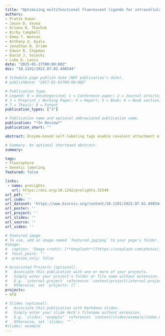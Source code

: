 ```yaml
---
title: "Optimizing multifunctional fluorescent ligands for intracellular labeling"
authors:
- Pratik Kumar
- Jason D. Vevea
- Ariana N. Tkachuk
- Kirby Campbell
- Emma T. Watson
- Anthony X. Ayala
- Jonathan B. Grimm
- Edwin R. Chapman
- David J. Solecki
- Luke D. Lavis
date: "2025-01-27T00:00:00Z"
doi: "10.1101/2022.07.02.498544"

# Schedule page publish date (NOT publication's date).
# publishDate: "2017-01-01T00:00:00Z"

# Publication type.
# Legend: 0 = Uncategorized; 1 = Conference paper; 2 = Journal article;
# 3 = Preprint / Working Paper; 4 = Report; 5 = Book; 6 = Book section;
# 7 = Thesis; 8 = Patent
publication_types: ["3"]

# Publication name and optional abbreviated publication name.
publication: "*In Review*"
publication_short: ""

abstract: Enzyme-based self-labeling tags enable covalent attachment of synthetic molecules to proteins inside living cells. A frontier of this field is designing multifunctional ligands that contain both fluorophores and affinity tags or pharmacological agents and can still efficiently enter cells. Self-labeling tag ligands with short linkers can enter cells readily but often show less activity due to steric issues; ligands with long linkers can be more potent but show lower cell permeability. Here, we overcome this tug-of-war between efficacy and cell-permeability by devising a rational strategy for making cell permeable multifunctional ligands for labeling HaloTag fusions. We found that the lactone–zwitterion equilibrium constant (KL–Z) of rhodamines inversely correlates with their distribution coefficients (logD7.4), suggesting that ligands based on dyes exhibiting low KL–Z and high logD7.4 values, such as Si-rhodamines, would efficiently enter cells. We designed cell-permeable multifunctional HaloTag ligands with a biotin moiety to purify mitochondria or a JQ1 appendage to translocate BRD4 from euchromatin to the nucleolus or heterochromatin. We discovered that translocation of BRD4 to constitutive heterochromatin in cells expressing HaloTag–HP1a fusion proteins can lead to apparent increases in transcriptional activity. These new reagents enable affinity capture and translocation of intracellular proteins in living cells and the use of Si-rhodamines and other low KL–Z/high logD7.4 dye scaffolds will facilitate the design of new multifunctional chemical tools for biology.

# Summary. An optional shortened abstract.
summary:

tags:
- Fluorophore
- Genetic labeling
featured: false

links:
 - name: preLights
   url: https://doi.org/10.1242/prelights.32549
url_pdf: ''
url_code: ''
url_dataset: 'https://www.biorxiv.org/content/10.1101/2022.07.02.498544v2.supplementary-material'
url_poster: ''
url_project: ''
url_slides: ''
url_source: ''
url_video: ''

# Featured image
# To use, add an image named `featured.jpg/png` to your page's folder.
#image:
#  caption: 'Image credit: [**Unsplash**](https://unsplash.com/photos/jdD8gXaTZsc)'
#  focal_point: ""
#  preview_only: false

# Associated Projects (optional).
#   Associate this publication with one or more of your projects.
#   Simply enter your project's folder or file name without extension.
#   E.g. `internal-project` references `content/project/internal-project/index.md`.
#   Otherwise, set `projects: []`.
projects:
- mfd

# Slides (optional).
#   Associate this publication with Markdown slides.
#   Simply enter your slide deck's filename without extension.
#   E.g. `slides: "example"` references `content/slides/example/index.md`.
#   Otherwise, set `slides: ""`.
#slides: example
---
```

